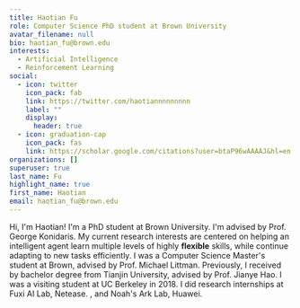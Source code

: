 ```yaml
---
title: Haotian Fu
role: Computer Science PhD student at Brown University
avatar_filename: null
bio: haotian_fu@brown.edu
interests:
  - Artificial Intelligence
  - Reinforcement Learning
social:
  - icon: twitter
    icon_pack: fab
    link: https://twitter.com/haotiannnnnnnnn
    label: ""
    display:
      header: true
  - icon: graduation-cap
    icon_pack: fas
    link: https://scholar.google.com/citations?user=btaP96wAAAAJ&hl=en
organizations: []
superuser: true
last_name: Fu
highlight_name: true
first_name: Haotian
email: haotian_fu@brown.edu
---
```

Hi, I'm Haotian! I'm a PhD student at Brown University. I'm advised by Prof. George Konidaris. My current research interests are centered on helping an intelligent agent learn multiple levels of highly **flexible** skills, while continue adapting to new tasks efficiently. I was a Computer Science Master's student at Brown, advised by Prof. Michael Littman. Previously, I received by bachelor degree from Tianjin University, advised by Prof. Jianye Hao. I was a visiting student at UC Berkeley in 2018. I did research internships at Fuxi AI Lab, Netease. , and Noah's Ark Lab, Huawei.